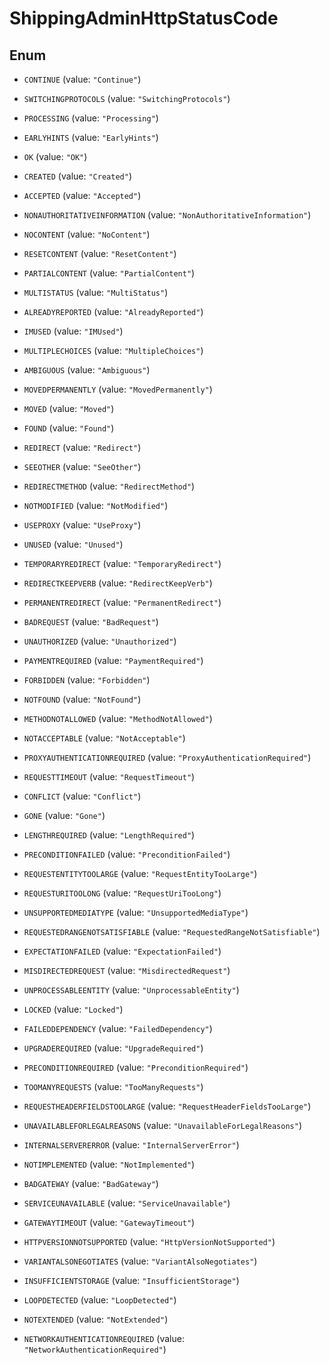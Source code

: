 

# ShippingAdminHttpStatusCode

## Enum


* `CONTINUE` (value: `"Continue"`)

* `SWITCHINGPROTOCOLS` (value: `"SwitchingProtocols"`)

* `PROCESSING` (value: `"Processing"`)

* `EARLYHINTS` (value: `"EarlyHints"`)

* `OK` (value: `"OK"`)

* `CREATED` (value: `"Created"`)

* `ACCEPTED` (value: `"Accepted"`)

* `NONAUTHORITATIVEINFORMATION` (value: `"NonAuthoritativeInformation"`)

* `NOCONTENT` (value: `"NoContent"`)

* `RESETCONTENT` (value: `"ResetContent"`)

* `PARTIALCONTENT` (value: `"PartialContent"`)

* `MULTISTATUS` (value: `"MultiStatus"`)

* `ALREADYREPORTED` (value: `"AlreadyReported"`)

* `IMUSED` (value: `"IMUsed"`)

* `MULTIPLECHOICES` (value: `"MultipleChoices"`)

* `AMBIGUOUS` (value: `"Ambiguous"`)

* `MOVEDPERMANENTLY` (value: `"MovedPermanently"`)

* `MOVED` (value: `"Moved"`)

* `FOUND` (value: `"Found"`)

* `REDIRECT` (value: `"Redirect"`)

* `SEEOTHER` (value: `"SeeOther"`)

* `REDIRECTMETHOD` (value: `"RedirectMethod"`)

* `NOTMODIFIED` (value: `"NotModified"`)

* `USEPROXY` (value: `"UseProxy"`)

* `UNUSED` (value: `"Unused"`)

* `TEMPORARYREDIRECT` (value: `"TemporaryRedirect"`)

* `REDIRECTKEEPVERB` (value: `"RedirectKeepVerb"`)

* `PERMANENTREDIRECT` (value: `"PermanentRedirect"`)

* `BADREQUEST` (value: `"BadRequest"`)

* `UNAUTHORIZED` (value: `"Unauthorized"`)

* `PAYMENTREQUIRED` (value: `"PaymentRequired"`)

* `FORBIDDEN` (value: `"Forbidden"`)

* `NOTFOUND` (value: `"NotFound"`)

* `METHODNOTALLOWED` (value: `"MethodNotAllowed"`)

* `NOTACCEPTABLE` (value: `"NotAcceptable"`)

* `PROXYAUTHENTICATIONREQUIRED` (value: `"ProxyAuthenticationRequired"`)

* `REQUESTTIMEOUT` (value: `"RequestTimeout"`)

* `CONFLICT` (value: `"Conflict"`)

* `GONE` (value: `"Gone"`)

* `LENGTHREQUIRED` (value: `"LengthRequired"`)

* `PRECONDITIONFAILED` (value: `"PreconditionFailed"`)

* `REQUESTENTITYTOOLARGE` (value: `"RequestEntityTooLarge"`)

* `REQUESTURITOOLONG` (value: `"RequestUriTooLong"`)

* `UNSUPPORTEDMEDIATYPE` (value: `"UnsupportedMediaType"`)

* `REQUESTEDRANGENOTSATISFIABLE` (value: `"RequestedRangeNotSatisfiable"`)

* `EXPECTATIONFAILED` (value: `"ExpectationFailed"`)

* `MISDIRECTEDREQUEST` (value: `"MisdirectedRequest"`)

* `UNPROCESSABLEENTITY` (value: `"UnprocessableEntity"`)

* `LOCKED` (value: `"Locked"`)

* `FAILEDDEPENDENCY` (value: `"FailedDependency"`)

* `UPGRADEREQUIRED` (value: `"UpgradeRequired"`)

* `PRECONDITIONREQUIRED` (value: `"PreconditionRequired"`)

* `TOOMANYREQUESTS` (value: `"TooManyRequests"`)

* `REQUESTHEADERFIELDSTOOLARGE` (value: `"RequestHeaderFieldsTooLarge"`)

* `UNAVAILABLEFORLEGALREASONS` (value: `"UnavailableForLegalReasons"`)

* `INTERNALSERVERERROR` (value: `"InternalServerError"`)

* `NOTIMPLEMENTED` (value: `"NotImplemented"`)

* `BADGATEWAY` (value: `"BadGateway"`)

* `SERVICEUNAVAILABLE` (value: `"ServiceUnavailable"`)

* `GATEWAYTIMEOUT` (value: `"GatewayTimeout"`)

* `HTTPVERSIONNOTSUPPORTED` (value: `"HttpVersionNotSupported"`)

* `VARIANTALSONEGOTIATES` (value: `"VariantAlsoNegotiates"`)

* `INSUFFICIENTSTORAGE` (value: `"InsufficientStorage"`)

* `LOOPDETECTED` (value: `"LoopDetected"`)

* `NOTEXTENDED` (value: `"NotExtended"`)

* `NETWORKAUTHENTICATIONREQUIRED` (value: `"NetworkAuthenticationRequired"`)




